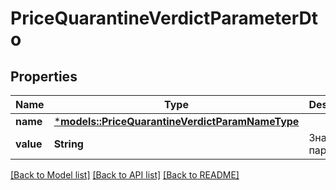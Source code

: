 # PriceQuarantineVerdictParameterDto

## Properties
Name | Type | Description | Notes
------------ | ------------- | ------------- | -------------
**name** | [***models::PriceQuarantineVerdictParamNameType**](PriceQuarantineVerdictParamNameType.md) |  | 
**value** | **String** | Значение параметра. | 

[[Back to Model list]](../README.md#documentation-for-models) [[Back to API list]](../README.md#documentation-for-api-endpoints) [[Back to README]](../README.md)


